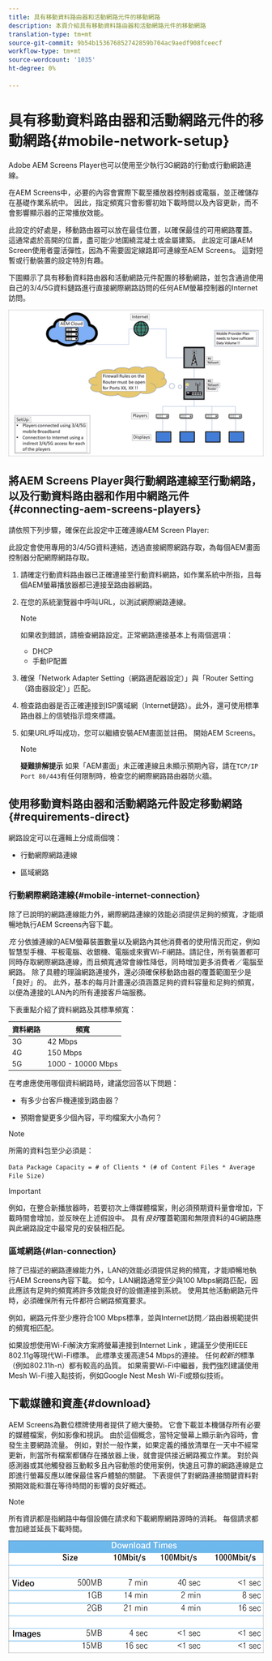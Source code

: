 ```yaml
---
title: 具有移動資料路由器和活動網路元件的移動網路
description: 本頁介紹具有移動資料路由器和活動網路元件的移動網路
translation-type: tm+mt
source-git-commit: 9b54b153676852742859b704ac9aedf908fceecf
workflow-type: tm+mt
source-wordcount: '1035'
ht-degree: 0%

---
```



# 具有移動資料路由器和活動網路元件的移動網路{#mobile-network-setup}

Adobe AEM Screens Player也可以使用至少執行3G網路的行動或行動網路連線。

在AEM Screens中，必要的內容會實際下載至播放器控制器或電腦，並正確儲存在基礎作業系統中。 因此，指定頻寬只會影響初始下載時間以及內容更新，而不會影響顯示器的正常播放效能。

此設定的好處是，移動路由器可以放在最佳位置，以確保最佳的可用網路覆蓋。 這通常處於高開的位置，盡可能少地圍繞混凝土或金屬建築。
此設定可讓AEM Screen使用者靈活彈性，因為不需要固定線路即可連線至AEM Screens。 這對短暫或行動裝置的設定特別有趣。

下圖顯示了具有移動資料路由器和活動網路元件配置的移動網路，並包含通過使用自己的3/4/5G資料鏈路進行直接網際網路訪問的任何AEM螢幕控制器的Internet訪問。

![](/help/using/assets/mobile-network-1.png)

## 將AEM Screens Player與行動網路連線至行動網路，以及行動資料路由器和作用中網路元件{#connecting-aem-screens-players}

請依照下列步驟，確保在此設定中正確連線AEM Screen Player:

此設定會使用專用的3/4/5G資料連結，透過直接網際網路存取，為每個AEM畫面控制器分配網際網路存取。

1. 請確定行動資料路由器已正確連接至行動資料網路，如作業系統中所指，且每個AEM螢幕播放器都已連接至路由器網路。
1. 在您的系統瀏覽器中呼叫URL，以測試網際網路連線。
   >[!NOTE]
   >如果收到錯誤，請檢查網路設定。正常網路連接基本上有兩個選項：
   >* DHCP
   >* 手動IP配置


1. 確保「Network Adapter Setting（網路適配器設定）」與「Router Setting（路由器設定）」匹配。

1. 檢查路由器是否正確連接到ISP廣域網（Internet鏈路）。此外，還可使用標準路由器上的信號指示燈來標識。
1. 如果URL呼叫成功，您可以繼續安裝AEM畫面並註冊。 開始AEM Screens。

   >[!NOTE]
   >**疑難排解提示**
   >如果「AEM畫面」未正確連線且未顯示預期內容，請在`TCP/IP Port 80/443`有任何限制時，檢查您的網際網路路由器防火牆。


## 使用移動資料路由器和活動網路元件設定移動網路{#requirements-direct}

網路設定可以在邏輯上分成兩個塊：

* 行動網際網路連線

* 區域網路

### 行動網際網路連線{#mobile-internet-connection}

除了已說明的網路連線能力外，網際網路連線的效能必須提供足夠的頻寬，才能順暢地執行AEM Screens內容下載。

*充* 分依據連線的AEM螢幕裝置數量以及網路內其他消費者的使用情況而定，例如智慧型手機、平板電腦、收銀機、電腦或來賓Wi-Fi網路。請記住，所有裝置都可同時存取網際網路連線，而且頻寬通常會線性降低，同時增加更多消費者／電腦至網路。
除了具體的理論網路連接外，還必須確保移動路由器的覆蓋範圍至少是「良好」的。 此外，基本的每月計畫還必須涵蓋足夠的資料容量和足夠的頻寬，以便為連接的LAN內的所有連接客戶端服務。

下表重點介紹了資料網路及其標準頻寬：

| 資料網路 | 頻寬 |
|--- |--- |
| 3G | 42 Mbps |
| 4G | 150 Mbps |
| 5G | 1000 - 10000 Mbps |

在考慮應使用哪個資料網路時，建議您回答以下問題：

* 有多少台客戶機連接到路由器？

* 預期會變更多少個內容，平均檔案大小為何？

>[!NOTE]
>
>所需的資料包至少必須是：
>
>`Data Package Capacity = # of Clients * (# of Content Files * Average File Size)`

>[!IMPORTANT]
>
>例如，在整合新播放器時，若要初次上傳媒體檔案，則必須預期資料量會增加，下載時間會增加，並反映在上述假設中。 具有&#x200B;*良好*&#x200B;覆蓋範圍和無限資料的4G網路應與此網路設定中最常見的安裝相匹配。


### 區域網路{#lan-connection}

除了已描述的網路連線能力外，LAN的效能必須提供足夠的頻寬，才能順暢地執行AEM Screens內容下載。 如今，LAN網路通常至少與100 Mbps網路匹配，因此應該有足夠的頻寬將許多效能良好的設備連接到系統。 使用其他活動網路元件時，必須確保所有元件都符合網路頻寬要求。

例如，網路元件至少應符合100 Mbps標準，並與Internet訪問／路由器規範提供的頻寬相匹配。

如果設想使用Wi-Fi解決方案將螢幕連接到Internet Link ，建議至少使用IEEE 802.11g等現代Wi-Fi標準。 此標準支援高達54 Mbps的連接。 任何&#x200B;*較新的*&#x200B;標準（例如802.11h-n）都有較高的品質。 如果需要Wi-Fi中繼器，我們強烈建議使用Mesh Wi-Fi接入點技術，例如Google Nest Mesh Wi-Fi或類似技術。

## 下載媒體和資產{#download}

AEM Screens為數位標牌使用者提供了絕大優勢。 它會下載並本機儲存所有必要的媒體檔案，例如影像和視訊。 由於這個概念，當特定螢幕上顯示新內容時，會發生主要網路流量。
例如，對於一般作業，如果定義的播放清單在一天中不經常更新，則當所有檔案都儲存在播放器上後，就會提供接近網路獨立作業。
對於與感測器或其他觸發器互動較多且內容動態的使用案例，快速且可靠的網路連線是立即進行螢幕反應以確保最佳客戶體驗的關鍵。
下表提供了對網路連接關鍵資料對預期效能和潛在等待時間的影響的良好概述。

>[!NOTE]
>
>所有資訊都是指網路中每個設備在請求和下載網際網路源時的消耗。 每個請求都會加總並延長下載時間。

![](/help/using/assets/mobile-router-download.png)
